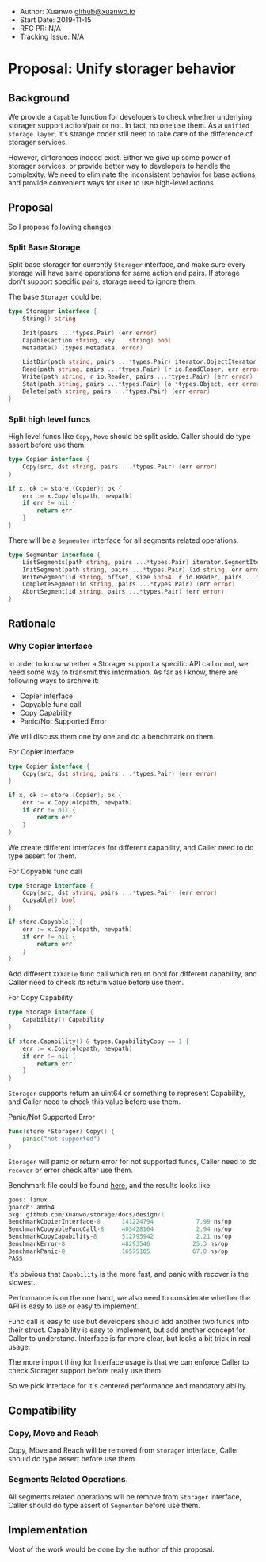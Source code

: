 - Author: Xuanwo <github@xuanwo.io>
- Start Date: 2019-11-15
- RFC PR: N/A
- Tracking Issue: N/A

# Proposal: Unify storager behavior

## Background

We provide a `Capable` function for developers to check whether underlying storager support action/pair or not. In fact, no one use them. As a `unified storage layer`, it's strange coder still need to take care of the difference of storager services.

However, differences indeed exist. Either we give up some power of storager services, or provide better way to developers to handle the complexity. We need to eliminate the inconsistent behavior for base actions, and provide convenient ways for user to use high-level actions.

## Proposal

So I propose following changes:

### Split Base Storage

Split base storager for currently `Storager` interface, and make sure every storage will have same operations for same action and pairs. If storage don't support specific pairs, storage need to ignore them.

The base `Storager` could be:

```go
type Storager interface {
	String() string

	Init(pairs ...*types.Pair) (err error)
	Capable(action string, key ...string) bool
	Metadata() (types.Metadata, error)

	ListDir(path string, pairs ...*types.Pair) iterator.ObjectIterator
	Read(path string, pairs ...*types.Pair) (r io.ReadCloser, err error)
	Write(path string, r io.Reader, pairs ...*types.Pair) (err error)
	Stat(path string, pairs ...*types.Pair) (o *types.Object, err error)
	Delete(path string, pairs ...*types.Pair) (err error)
}
```

### Split high level funcs

High level funcs like `Copy`, `Move` should be split aside. Caller should de type assert before use them:

```go
type Copier interface {
	Copy(src, dst string, pairs ...*types.Pair) (err error)
}

if x, ok := store.(Copier); ok {
    err := x.Copy(oldpath, newpath)
    if err != nil {
        return err
    }
}
```

There will be a `Segmenter` interface for all segments related operations.

```go
type Segmenter interface {
	ListSegments(path string, pairs ...*types.Pair) iterator.SegmentIterator
	InitSegment(path string, pairs ...*types.Pair) (id string, err error)
	WriteSegment(id string, offset, size int64, r io.Reader, pairs ...*types.Pair) (err error)
	CompleteSegment(id string, pairs ...*types.Pair) (err error)
	AbortSegment(id string, pairs ...*types.Pair) (err error)
}
```

## Rationale

### Why Copier interface

In order to know whether a Storager support a specific API call or not, we need some way to transmit this information. As far as I know, there are following ways to archive it:

- Copier interface
- Copyable func call
- Copy Capability
- Panic/Not Supported Error

We will discuss them one by one and do a benchmark on them.

For Copier interface

```go
type Copier interface {
	Copy(src, dst string, pairs ...*types.Pair) (err error)
}

if x, ok := store.(Copier); ok {
    err := x.Copy(oldpath, newpath)
    if err != nil {
        return err
    }
}
```

We create different interfaces for different capability, and Caller need to do type assert for them.

For Copyable func call

```go
type Storage interface {    
	Copy(src, dst string, pairs ...*types.Pair) (err error)
    Copyable() bool
}

if store.Copyable() {
    err := x.Copy(oldpath, newpath)
    if err != nil {
        return err
    }
}
```

Add different `XXXable` func call which return bool for different capability, and Caller need to check its return value before use them.

For Copy Capability

```go
type Storage interface {    
	Capability() Capability
}

if store.Capability() & types.CapabilityCopy == 1 {
    err := x.Copy(oldpath, newpath)
    if err != nil {
        return err
    }
}
```

`Storager` supports return an uint64 or something to represent Capability, and Caller need to check this value before use them.

Panic/Not Supported Error

```go
func(store *Storager) Copy() {
    panic("not supported")
}
```

`Storager` will panic or return error for not supported funcs, Caller need to do `recover` or error check after use them.

Benchmark file could be found [here](./1/main_test.go), and the results looks like:

```go
goos: linux
goarch: amd64
pkg: github.com/Xuanwo/storage/docs/design/1
BenchmarkCopierInterface-8    	141224794	         7.99 ns/op
BenchmarkCopyableFuncCall-8   	405428164	         2.94 ns/op
BenchmarkCopyCapability-8     	512795942	         2.21 ns/op
BenchmarkError-8              	48293546	        25.3 ns/op
BenchmarkPanic-8              	16575105	        67.0 ns/op
PASS
```

It's obvious that `Capability` is the more fast, and panic with recover is the slowest.

Performance is on the one hand, we also need to considerate whether the API is easy to use or easy to implement.

Func call is easy to use but developers should add another two funcs into their struct. Capability is easy to implement, but add another concept for Caller to understand. Interface is far more clear, but looks a bit trick in real usage.

The more import thing for Interface usage is that we can enforce Caller to check Storager support before really use them.

So we pick Interface for it's centered performance and mandatory ability.

## Compatibility

### Copy, Move and Reach

Copy, Move and Reach will be removed from `Storager` interface, Caller should do type assert before use them.

### Segments Related Operations.

All segments related operations will be remove from `Storager` interface, Caller should do type assert of `Segmenter` before use them.

## Implementation

Most of the work would be done by the author of this proposal.
